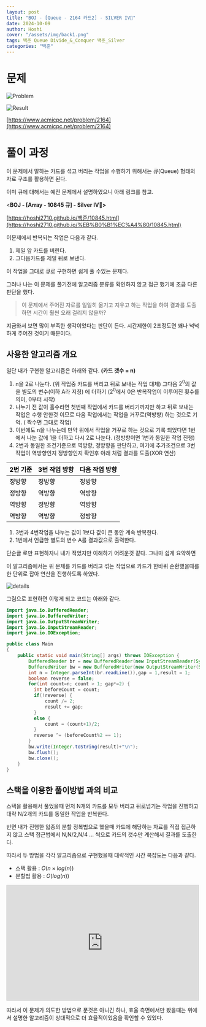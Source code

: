 ```yaml
---
layout: post
title: "BOJ - [Queue - 2164 카드2] - SILVER IV🥈"
date: 2024-10-09
author: Hoshi
cover: "/assets/img/back1.png"
tags: 백준 Queue Divide_&_Conquer 백준_Silver
categories: "백준"
---
```


# 문제

![Problem]({{site.url}}/assets/img/posts_img/2164.png)

![Result]({{site.url}}/assets/img/posts_img/2164-1.png)

[https://www.acmicpc.net/problem/2164](https://www.acmicpc.net/problem/2164)

# 풀이 과정

이 문제에서 말하는 카드를 섞고 버리는 작업을 수행하기 위해서는 큐(Queue) 형태의 자료 구조를 활용하면 된다.

이미 큐에 대해서는 예전 문제에서 설명하였으니 아래 링크를 참고.

<**BOJ - [Array - 10845 큐] - Silver IV🥈>**

[https://hoshi2710.github.io/백준/10845.html](https://hoshi2710.github.io/%EB%B0%B1%EC%A4%80/10845.html)

이문제에서 반복되는 작업은 다음과 같다.

1. 제일 앞 카드를 버린다.
2. 그다음카드를 제일 뒤로 보낸다.

이 작업을 그대로 큐로 구현하면 쉽게 풀 수있는 문제다.

그러나 나는 이 문제를 풀기전에 알고리즘 분류를 확인하지 않고 접근 했기에 조금 다른 판단을 했다.

> 이 문제에서 주어진 자료를 일일히 옮기고 지우고 하는 작업을 하여 결과를 도출하면 시간이 훨씬 오래 걸리지 않을까?

지금와서 보면 많이 부족한 생각이었다는 판단이 든다. 시간제한이 2초정도면 꽤나 넉넉하게 주어진 것이기 때문이다.

## 사용한 알고리즘 개요

일단 내가 구현한 알고리즘은 아래와 같다. **(카드 갯수 = n)**

1. n을 2로 나눈다. (위 작업중 카드를 버리고 뒤로 보내는 작업 대체)
   그다음 $2^0$의 값을 별도의 변수(이하 A라 지칭) 에 더하기
   ($2^0$에서 0은 반복작업이 이루어진 횟수를 의미, 0부터 시작)
2. 나누기 전 값이 홀수라면 첫번째 작업에서 카드를 버리기까지만 하고 뒤로 보내는 작업은 수행 안한것 이므로 다음 작업에서는 작업을 거꾸로(역방향) 하는 것으로 기억. ( 짝수면 그대로 작업)
3. 이번에도 n을 나누는데 만약 위에서 작업을 거꾸로 하는 것으로 기록 되었다면 1번에서 나눈 값에 1을 더하고 다시 2로 나눈다. (정방향이면 1번과 동일한 작업 진행)
4. 2번과 동일한 조건기준으로 역방향, 정방향을 판단하고, 여기에 추가조건으로 3번 작업이 역방향인지 정방향인지 확인후 아래 처럼 결과를 도출(XOR 연산)

<table style="color:black;"><thead><tr><th>2번 기준</th><th>3번 작업 방향</th><th>다음 작업 방향</th></tr></thead><tbody><tr><td class="tg-0lax">정방향</td><td class="tg-0lax">정방향</td><td class="tg-0lax">정방향</td></tr><tr><td class="tg-0lax">정방향</td><td class="tg-0lax">역방향</td><td class="tg-0lax">역방향</td></tr><tr><td class="tg-0lax">역방향</td><td class="tg-0lax">정방향</td><td class="tg-0lax">역방향</td></tr><tr><td class="tg-0lax">역방향</td><td class="tg-0lax">역방향</td><td class="tg-0lax">정방향</td></tr></tbody></table>

1. 3번과 4번작업을 나누는 값이 1보다 값이 큰 동안 계속 반복한다.
2. 1번에서 언급한 별도의 변수 A를 결과값으로 출력한다.

단순글 로만 표현하자니 내가 적었지만 이해하기 어려운것 같다. 그나마 쉽게 요약하면

이 알고리즘에서는 위 문제를 카드를 버리고 섞는 작업으로 카드가 한바퀴 순환했을때를 한 단위로 잡아 연산을 진행하도록 하였다.

![details]({{site.url}}/assets/img/posts_img/2164-2.png)

그림으로 표현하면 이렇게 되고 코드는 아래와 같다.

```java
import java.io.BufferedReader;
import java.io.BufferedWriter;
import java.io.OutputStreamWriter;
import java.io.InputStreamReader;
import java.io.IOException;

public class Main
{
	public static void main(String[] args) throws IOException {
		BufferedReader br = new BufferedReader(new InputStreamReader(System.in));
		BufferedWriter bw = new BufferedWriter(new OutputStreamWriter(System.out));
		int n = Integer.parseInt(br.readLine()),gap = 1,result = 1;
		boolean reverse = false;
		for(int count=n; count > 1; gap*=2) {
		  int beforeCount = count;
		  if(!reverse) {
		      count /= 2;
		      result += gap;
		  }
		  else {
		      count = (count+1)/2;
		  }
		  reverse ^= (beforeCount%2 == 1);
		}
		bw.write(Integer.toString(result)+"\n");
		bw.flush();
		bw.close();
	}
}
```

## 스택을 이용한 풀이방법 과의 비교

스택을 활용해서 풀었을때 먼저 N개의 카드를 모두 버리고 뒤로넘기는 작업을 진행하고 대략 N/2개의 카드를 동일한 작업을 반복한다.

반면 내가 진행한 읿종의 분할 정복법으로 했을때 카드에 해당하는 자료를 직접 접근하지 않고 스택 접근법에서 N,N/2,N/4 … 씩으로 카드의 갯수만 계산해서 결과를 도출한다.

따라서 두 방법을 각각 알고리즘으로 구현했을때 대략적인 시간 복잡도는 다음과 같다.

- 스택 활용 : $O(n \times log(n))$
- 분할법 활용 : $O(log(n))$

<iframe src="https://www.desmos.com/calculator/33jojnkurx?embed" width="500" height="300" style="border: 1px solid #ccc" frameborder=0></iframe>

따라서 이 문제가 의도한 방법으로 푼것은 아니긴 하나,
효율 측면에서만 봤을때는 위에서 설명한 알고리즘이 상대적으로 더 효율적이었음을 확인할 수 있었다.
